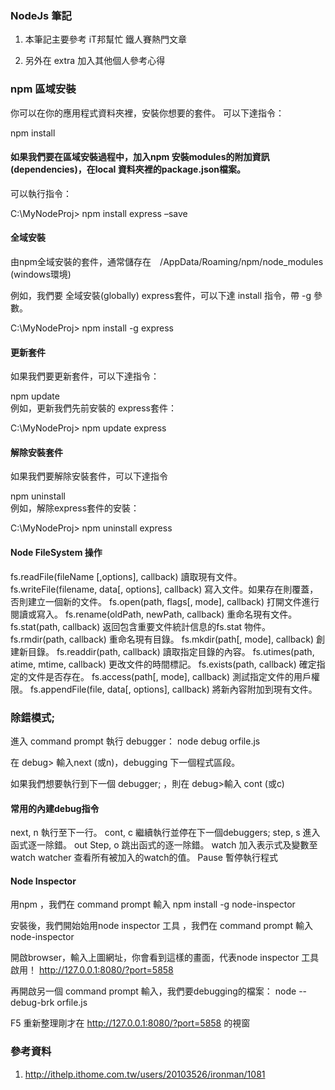### NodeJs 筆記

  1. 本筆記主要參考 iT邦幫忙 鐵人賽熱門文章

  2. 另外在 extra 加入其他個人參考心得 

### npm 區域安裝

  你可以在你的應用程式資料夾裡，安裝你想要的套件。
  可以下達指令：

  npm install  <package name>  

#### 如果我們要在區域安裝過程中，加入npm 安裝modules的附加資訊(dependencies)，在local 資料夾裡的package.json檔案。

  可以執行指令：

  C:\MyNodeProj> npm install express –save 

#### 全域安裝

  由npm全域安裝的套件，通常儲存在　/AppData/Roaming/npm/node_modules (windows環境)

  例如，我們要 全域安裝(globally) express套件，可以下達 install 指令，帶 -g 參數。

  C:\MyNodeProj> npm install -g express 

#### 更新套件

  如果我們要更新套件，可以下達指令：

  npm update  <package name>   
  例如，更新我們先前安裝的 express套件：

  C:\MyNodeProj> npm update express

#### 解除安裝套件

  如果我們要解除安裝套件，可以下達指令

  npm uninstall   <package name>   
  例如，解除express套件的安裝：

  C:\MyNodeProj> npm uninstall express  

#### Node FileSystem 操作

  fs.readFile(fileName [,options], callback)	讀取現有文件。
  fs.writeFile(filename, data[, options], callback)	寫入文件。如果存在則覆蓋，否則建立一個新的文件。
  fs.open(path, flags[, mode], callback)	打開文件進行閱讀或寫入。
  fs.rename(oldPath, newPath, callback)	重命名現有文件。
  fs.stat(path, callback)	返回包含重要文件統計信息的fs.stat 物件。
  fs.rmdir(path, callback)	重命名現有目錄。
  fs.mkdir(path[, mode], callback)	創建新目錄。
  fs.readdir(path, callback)	讀取指定目錄的內容。
  fs.utimes(path, atime, mtime, callback)	更改文件的時間標記。
  fs.exists(path, callback)	確定指定的文件是否存在。
  fs.access(path[, mode], callback)	測試指定文件的用戶權限。
  fs.appendFile(file, data[, options], callback)	將新內容附加到現有文件。

### 除錯模式;

  進入 command prompt 執行 debugger：
  node debug orfile.js

  在 debug> 輸入next (或n)，debugging 下一個程式區段。

  如果我們想要執行到下一個 debugger; ，則在 debug>輸入 cont (或c)

#### 常用的內建debug指令

  next, n 執行至下一行。
  cont, c 繼續執行並停在下一個debuggers;
  step, s 進入函式逐一除錯。
  out Step, o 跳出函式的逐一除錯。
  watch 加入表示式及變數至watch
  watcher 查看所有被加入的watch的值。
  Pause 暫停執行程式

#### Node Inspector

  用npm ，我們在 command prompt 輸入
  npm install -g node-inspector

  安裝後，我們開始始用node inspector 工具 ，我們在 command prompt 輸入
  node-inspector

  開啟browser，輸入上圖網址，你會看到這樣的畫面，代表node inspector 工具啟用！
  http://127.0.0.1:8080/?port=5858

  再開啟另一個 command prompt 輸入，我們要debugging的檔案：
  node --debug-brk orfile.js

  F5 重新整理剛才在 http://127.0.0.1:8080/?port=5858 的視窗

### 參考資料

  1. http://ithelp.ithome.com.tw/users/20103526/ironman/1081